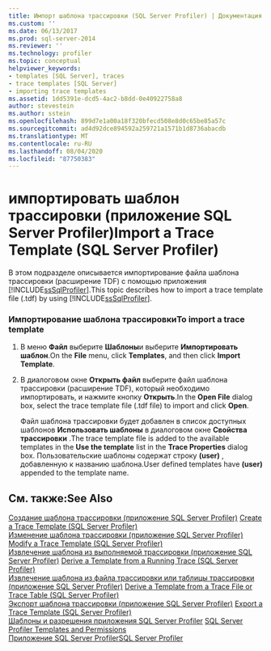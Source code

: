 ```yaml
---
title: Импорт шаблона трассировки (SQL Server Profiler) | Документация Майкрософт
ms.custom: ''
ms.date: 06/13/2017
ms.prod: sql-server-2014
ms.reviewer: ''
ms.technology: profiler
ms.topic: conceptual
helpviewer_keywords:
- templates [SQL Server], traces
- trace templates [SQL Server]
- importing trace templates
ms.assetid: 1dd5391e-dcd5-4ac2-b8dd-0e40922758a8
author: stevestein
ms.author: sstein
ms.openlocfilehash: 899d7e1a00a18f320bfecd508e8d0c65be85a57c
ms.sourcegitcommit: ad4d92dce894592a259721a1571b1d8736abacdb
ms.translationtype: MT
ms.contentlocale: ru-RU
ms.lasthandoff: 08/04/2020
ms.locfileid: "87750383"
---
```

# <a name="import-a-trace-template-sql-server-profiler"></a><span data-ttu-id="69731-102">импортировать шаблон трассировки (приложение SQL Server Profiler)</span><span class="sxs-lookup"><span data-stu-id="69731-102">Import a Trace Template (SQL Server Profiler)</span></span>
  <span data-ttu-id="69731-103">В этом подразделе описывается импортирование файла шаблона трассировки (расширение TDF) с помощью приложения [!INCLUDE[ssSqlProfiler](../../includes/sssqlprofiler-md.md)].</span><span class="sxs-lookup"><span data-stu-id="69731-103">This topic describes how to import a trace template file (.tdf) by using [!INCLUDE[ssSqlProfiler](../../includes/sssqlprofiler-md.md)].</span></span>  
  
### <a name="to-import-a-trace-template"></a><span data-ttu-id="69731-104">Импортирование шаблона трассировки</span><span class="sxs-lookup"><span data-stu-id="69731-104">To import a trace template</span></span>  
  
1.  <span data-ttu-id="69731-105">В меню **Файл** выберите **Шаблоны**и выберите **Импортировать шаблон**.</span><span class="sxs-lookup"><span data-stu-id="69731-105">On the **File** menu, click **Templates**, and then click **Import Template**.</span></span>  
  
2.  <span data-ttu-id="69731-106">В диалоговом окне **Открыть файл** выберите файл шаблона трассировки (расширение TDF), который необходимо импортировать, и нажмите кнопку **Открыть**.</span><span class="sxs-lookup"><span data-stu-id="69731-106">In the **Open File** dialog box, select the trace template file (.tdf file) to import and click **Open**.</span></span>  
  
     <span data-ttu-id="69731-107">Файл шаблона трассировки будет добавлен в список доступных шаблонов **Использовать шаблоны** в диалоговом окне **Свойства трассировки** .</span><span class="sxs-lookup"><span data-stu-id="69731-107">The trace template file is added to the available templates in the **Use the template** list in the **Trace Properties** dialog box.</span></span> <span data-ttu-id="69731-108">Пользовательские шаблоны содержат строку **(user)** , добавленную к названию шаблона.</span><span class="sxs-lookup"><span data-stu-id="69731-108">User defined templates have **(user)** appended to the template name.</span></span>  
  
## <a name="see-also"></a><span data-ttu-id="69731-109">См. также:</span><span class="sxs-lookup"><span data-stu-id="69731-109">See Also</span></span>  
 <span data-ttu-id="69731-110">[Создание шаблона трассировки (приложение SQL Server Profiler)](create-a-trace-template-sql-server-profiler.md) </span><span class="sxs-lookup"><span data-stu-id="69731-110">[Create a Trace Template &#40;SQL Server Profiler&#41;](create-a-trace-template-sql-server-profiler.md) </span></span>  
 <span data-ttu-id="69731-111">[Изменение шаблона трассировки (приложение SQL Server Profiler)](../../database-engine/modify-a-trace-template-sql-server-profiler.md) </span><span class="sxs-lookup"><span data-stu-id="69731-111">[Modify a Trace Template &#40;SQL Server Profiler&#41;](../../database-engine/modify-a-trace-template-sql-server-profiler.md) </span></span>  
 <span data-ttu-id="69731-112">[Извлечение шаблона из выполняемой трассировки (приложение SQL Server Profiler)](derive-a-template-from-a-running-trace-sql-server-profiler.md) </span><span class="sxs-lookup"><span data-stu-id="69731-112">[Derive a Template from a Running Trace &#40;SQL Server Profiler&#41;](derive-a-template-from-a-running-trace-sql-server-profiler.md) </span></span>  
 <span data-ttu-id="69731-113">[Извлечение шаблона из файла трассировки или таблицы трассировки (приложение SQL Server Profiler)](derive-a-template-from-a-trace-file-or-trace-table-sql-server-profiler.md) </span><span class="sxs-lookup"><span data-stu-id="69731-113">[Derive a Template from a Trace File or Trace Table &#40;SQL Server Profiler&#41;](derive-a-template-from-a-trace-file-or-trace-table-sql-server-profiler.md) </span></span>  
 <span data-ttu-id="69731-114">[Экспорт шаблона трассировки (приложение SQL Server Profiler)](export-a-trace-template-sql-server-profiler.md) </span><span class="sxs-lookup"><span data-stu-id="69731-114">[Export a Trace Template &#40;SQL Server Profiler&#41;](export-a-trace-template-sql-server-profiler.md) </span></span>  
 <span data-ttu-id="69731-115">[Шаблоны и разрешения приложения SQL Server Profiler](sql-server-profiler-templates-and-permissions.md) </span><span class="sxs-lookup"><span data-stu-id="69731-115">[SQL Server Profiler Templates and Permissions](sql-server-profiler-templates-and-permissions.md) </span></span>  
 [<span data-ttu-id="69731-116">Приложение SQL Server Profiler</span><span class="sxs-lookup"><span data-stu-id="69731-116">SQL Server Profiler</span></span>](sql-server-profiler.md)  
  
  
